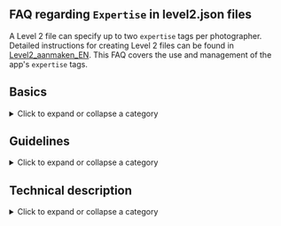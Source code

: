 ## FAQ regarding `Expertise` in level2.json files

A Level 2 file can specify up to two `expertise` tags per photographer.
Detailed instructions for creating Level 2 files can be found in
[Level2_aanmaken_EN](https://github.com/vdhamer/Photo-Club-Hub/blob/main/Photo%20Club%20Hub/Documentation/Level2_aanmaken_EN.md).
This FAQ covers the use and management of the app's `expertise` tags.

## Basics

<details><summary>Click to expand or collapse a category</summary></p>
<ul>

<li>

### What is an `Expertise` tag?

<details><summary>Click to expand or collapse an answer</summary></p>
An expertise is a photography domain for which the photographer is known. 
An `expertise` tag in the app can tell you that Bob is specialized in "Abstract" photography.
This enables you to find Rob and others by typing "abstract" or "abst" into the Search bar on the
`Portfolio` screen.
</details></p>

</li><li>

### Where do app users see `expertises`?

<details><summary>Click to expand or collapse an answer</summary></p>

1. In the HTML/web version of the app, `expertises` are shown in the `Expertise tags` column in the tables of club members.
2. In the iOS version of the app, `expertises` are shown per photographer on the `Portfolio` page. 
2. In the iOS version, the list of `expertises` and their statistics are shown at the bottom of the `Who's Who` screen. To avoid a lot of scrolling you can search for "expertises" or any other text that has no matches like "zzz".
4. In the iOS version, you can **search** for `expertise` tags by typing in the first few letters of the expertise in the Search bar.
   So typing "black" shortens the list to only show photographers that have the "Black & White" tag.
   But you may also find a stray photographer with a name like "Blackstone" unless you type "black ".</p>

In a future release, you can expect similar search functions for the HTML/web version:

1. Clicking on an expertise tag brings you to a list of all photographers labelled with that tag.
2. A separate Expertise tags page will show all supported tags with their statistics and with links to pages per Expertise.
</details></p>

</li><li>

### Why have Expertises?

<details><summary>Click to expand or collapse an answer</summary></p>
Assume the app contains ten, a hundred, or even a thousand clubs, with on average 15 members each.
That gives us maybe 150, 1500, or even 15,000 photographers in the app.
The app contains a Search capability allowing you to find known photographers — if you know their name.
Expertise tags allow you to discover relevant photographers you didn't know about yet.
</details></p>

</li><li>

### Number of expertise tags per photographer?

<details><summary>Click to expand or collapse an answer</summary></p>
The app allows up to two tags per photographer.</p>

If there are more than two expertise tags, the app deliberately starts softly complaining.
The point of limiting the number of tags is that a search on an expertise tag should
return pretty relevant results. Meaning that the member's portfolio hopefully contains images
that confirm that the member is active and experienced in that area.
</details></p>

</li><li>

### Can somebody have zero `Expertise` tags?

<details><summary>Click to expand or collapse an answer</summary></p>
Sure. That can have various causes:

1. Maybe the photographer doesn't have a clear specialization
   ("I shoot whatever I happen to encounter and don't have a particularly recognizable style").
2. The person is, for whatever reason, not inclined to share that information.
3. The club hasn't gotten around to collecting this information yet.

</details></p>

</li><li>

### How many tags can we choose from?

<details><summary>Click to expand or collapse an answer</summary></p>
At the moment, there are roughly 25 tags available.

In the iOS version of the app, all available (and some candidate) tags are listed at the bottom of the `Who's Who` screen.
You can reach the bottom quickly by using the Search bar to filter out all the photographers.</p>

The HTML/web version of the app will get a comparable list, but it will be accessed a bit differently. 

The list is stored online and will change over time: there may be a new tag tomorrow that is not on the list today.
The online master list (in JSON format) with all approved tags can be found
[here](https://github.com/vdhamer/Photo-Club-Hub/blob/main/JSON/root.level0.json).
</details></p>

</li></ul>

</details></p>

## Guidelines

<details><summary>Click to expand or collapse a category</summary></p>
<ul>

<li>

### Can someone's `expertise` tags change over time?

<details><summary>Click to expand or collapse an answer</summary></p>
Yes. The selected tags reflect somebody's current areas of expertise.
People learn or can shift their focus.

</details></p>

</li><li>

### Why allow only two extertise tags per photographer?

<details><summary>Click to expand or collapse an answer</summary></p>
The purpose of having Expertise tags is that searching on tags will give you a largely relevant list of photographers.
A search on "Street" may give you multiple styles of street photography, but all in all the resulting
photographers should have a recognizable expertise in street photography. And it will probably show up
in their portfolio.

If we would allow 5 or even 10 tags, the results would include people who occasionally do street photography - which
makes the searching on expertise tags much less useful for finding good street photography images and their makers.

Expressed differently, the expertise tags per person serve a very different purpose than Lightroom keywords per image:
you may successfully use hundreds or thousands of LR keywords to find specific photos ("birthday", "beach", "Iceland"). 
Our expertise tags are meant to find photographers who are known for a particular expertise.</p>
</details></p>

</li><li>

### How many different expertise tags will there eventually be?

<details><summary>Click to expand or collapse an answer</summary></p>
For now, we target keeping the list size below 100. Criteria:</p>

- It should be relatively clear what the tag means. So "outdoors" is less suitable than "landscape."
- Any photography domain recognized by Wikipedia ("portrait photography") is a reasonable candidate for a tag.
- A tag shouldn't have a lot of overlap with existing tags. So no simultaneous "old buildings" next to "architecture".
- A tag with only one expected user is too specialized. Partly because of the "max 100 tags" target.
- The practitioners in the domain should see themselves as photographers, rather than enthusiasts like
  train spotters or butterfly experts who happen to use photos to communicate. Our open source software could
  be suitable for such other uses, but we don't want to mix photography content with other content.

</details></p>

</li><li>

### Granularity?

<details><summary>Click to expand or collapse an answer</summary></p>
A very specialized Expertise tag with only a few practitioners is not necessarily a bad idea.
A tag that would only get used for one photographer is overdoing things (if you know the domain, you may already
know the photographer), a specialized domain like "underwater photography" tends to be relatively valuable
because it is hard to find such practitioners. 
  
A large area of expertise will lose value if it is too broad. A tag like "people" may be applied to
"street", "portrait", "model", "family", and "sports".

Therefore, curating the list of keywords is a tradeoff between:
- clarity and recognizability of the tag,
- keeping the list tags short enough that relevant tags are not overlooked, and
- minimizing tag overlap.
</details></p>

</li><li>

### Who manages the list of approved tags?

<details><summary>Click to expand or collapse an answer</summary></p>
For now, this would be the maker(s) of the app. But this task of technically maintaining the
[root.level0.json](https://github.com/vdhamer/Photo-Club-Hub/blob/main/JSON/root.level0.json) file could be delegated
to a suitable volunteer.
</details></p>

</li><li>

### Project versus expertise?

<details><summary>Click to expand or collapse an answer</summary></p>
A long-running photography project can start to sound like an expertise or specialism:
somebody invests a lot of effort into some theme and may become well known for that.
But there are differences: a project is by definition temporary; and an expertise can
often be applied in multiple projects.
</details></p>

</li></ul>

</details></p>

## Technical description

<details><summary>Click to expand or collapse a category</summary></p>
<ul>

<li>

### Displaying in multiple languages

<details><summary>Click to expand or collapse an answer</summary></p>
Supported expertise tags can be shown in the user interface in at least two languages: English and Dutch.
This means that if a photographer is known for multiple-exposure photography, the app will display either
"Multiple exposure" for English or "Meervoudige opnamen" for Dutch - depending on your language preference.
These translations for approved tags are stored in the
[root.level0.json](https://github.com/vdhamer/Photo-Club-Hub/blob/main/JSON/root.level0.json) file.
If the app runs across an unapproved tag (because of a user error, or as a proposal),
that tag is shown untranslated because it doesn't occur in the root.level0.json file right now.
</details></p>

</li><li>

### Tag entry in a single language

<details><summary>Click to expand or collapse an answer</summary></p>
When defining the tags per photographer in the Level2.json file, you should be using an English term and,
if it is approved, using the so-called `idString` identifier as defined in the
[root.level0.json](https://github.com/vdhamer/Photo-Club-Hub/blob/main/JSON/root.level0.json) file.
It might also be convenient to simply copy that `idString` identifier from an existing Level 2 file:
if it works there, it will work for you as well.

So strictly speaking (see root.level0.json) an expertise has 3 distinct names:
1. The internal `idString` such as `Multiple-exposure` as used to identify the tag.
   This will often correspond to the English name but it doesn't have to.
2. An Engelse (EN) representation such as `Multiple exposure` as shown to English-speaking users.
3. A Dutch (NL) representation such as `Meervoudige opnamen` as shown to Dutch-speaking users.
If your device is set to another language, the software will then use the English version.
But the app allows you to provide more than two translations if you want (e.g. German = DE or Hindi = HI).

So to summarize: 
- Level 2 files use the `idString` identifier, which usually matches the **English** version (e.g. "Travel").
- Translation is done automatically by the app.
  The way the `idString` version is translated is configured centrally, so few people will see this. 

</details></p>

</li><li>

### Role of clubs in expertise tags

<details><summary>Click to expand or collapse an answer</summary></p>
The app associates tags with **photographers** rather than with photographers in their capacity as member of any single club.
That is a bit tricky. It means that if John is a member of ClubA and of ClubB, the app will show the same
tags when you scroll to John as a member of ClubA or scroll to John as a member of ClubB.
This is similar to saying "John's birthday is Feb 29".
John's birthday doesn't depend on any photo club he is or was a member of.</p>
  
The tricky part is that ClubA and ClubB can both specify expertise tags for John, and undoubtedly won't coordinate
to get the same set of tags in their respective Level 2 files.

So what does the app do if it finds photographers who have or had associations with more than one club?
The answer is simple: multiple lists of tags are assumed to all be true, and are merged into one list that is applied
to the two (or more) clubs. Example outcome:
- If the lists are identical, nobody will notice anything: you see identical lists for both clubs.
- If only one club provided expertise tags, these are shown for both clubs.
- If ClubA specified "Portrait" and ClubB specified and "Landscape", this is shown as "Portrait" + "Landscape".
- If ClubA specified "Portrait" + "Abstract" and ClubB specified "Abstract" + "Landscape" these will be combined to 
  "Abstract" + "Portrait" + "Landscape". And the app will show that there are more than 2 tags and the member can help by
  choosing what the desired outcome is asking at least one club to adapt their tags.
</details></p>

</li><li>

### To many expertise tags

<details><summary>Click to expand or collapse an answer</summary></p>
For 3 or more expertise tags, the app will display a warning like "Too many expertises" instead of the 3rd tag.
This is meant to trigger the club to fix this.
</details></p>

</li><li>

### Errors in the provided `expertise` tags

<details><summary>Click to expand or collapse an answer</summary></p>
What happens if a Level 2 file contains a tag that hasn't been approved or just contains a typo?
Example: the file has a tag called "Model" while there is only a tag for "Portrait".
The app will then display a warning icon next to the unofficial tag "Model" to indicate that it doesn't really
know that tag. And that, consequently, there will be no translations available.

This *may* prompt the club to fix a typo, or replace the unapproved tag with a similar approved tag.
Alternatively, it may prompt the app's maintainers to promote the unapproved tag to an approved one if it meets
the necessary criteria. One an unapproved tag is promoted onto the approved 
[root.level0.json](https://github.com/vdhamer/Photo-Club-Hub/blob/main/JSON/root.level0.json) tag list,
or alternatively the Level 2 file has been fixed, the warning icon will disappear.
</details></p>

</li>
